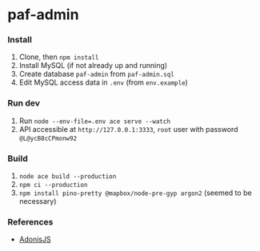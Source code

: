 # paf-admin


### Install
1. Clone, then `npm install`
2. Install MySQL (if not already up and running)
3. Create database `paf-admin` from `paf-admin.sql`
4. Edit MySQL access data in `.env` (from `env.example`)

### Run dev
1. Run `node --env-file=.env ace serve --watch`
2. API accessible at `http://127.0.0.1:3333`, `root` user with password `@L@ycB8cCPmonw92`

### Build
1. `node ace build --production`
2. `npm ci --production`
3. `npm install pino-pretty @mapbox/node-pre-gyp argon2` (seemed to be necessary)

### References
- [AdonisJS](https://preview.adonisjs.com/guides/quick-start)
